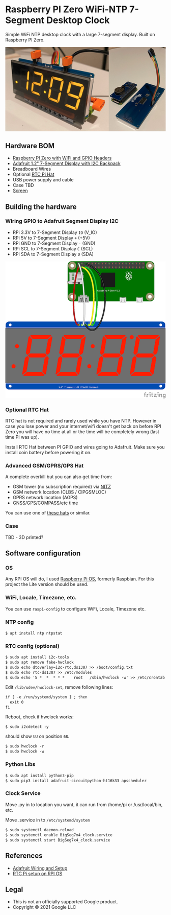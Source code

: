# Raspberry PI Zero WiFi-NTP 7-Segment Desktop Clock

Simple WiFi NTP desktop clock with a large 7-segment display. Built on Raspberry PI Zero.

![RPI Zero Clock](rpiclock.png)

## Hardware BOM
* [Raspberry PI Zero with WiFi and GPIO Headers](https://www.raspberrypi.org/products/raspberry-pi-zero/)
* [Adafruit 1.2" 7-Segment Display with I2C Backpack](https://www.adafruit.com/product/1270)
* Breadboard Wires
* Optional [RTC Pi Hat](https://www.abelectronics.co.uk/p/70/rtc-pi)
* USB power supply and cable
* Case TBD
* [Screen](https://www.tapplastics.com/product/plastics/cut_to_size_plastic/acrylic_sheets_transparent_colors/519)

## Building the hardware

### Wiring GPIO to Adafruit Segment Display I2C
* RPi 3.3V to 7-Segment Display `IO` (V_IO)
* RPi 5V to 7-Segment Display `+` (+5V)
* RPi GND to 7-Segment Display `-` (GND)
* RPi SCL to 7-Segment Display `C` (SCL) 
* RPi SDA to 7-Segment Display `D` (SDA)

![Wiring Diagram](rpiclock_wiring.png)

### Optional RTC Hat

RTC hat is not required and rarely used while you have NTP. However in case you lose power and your internet/wifi doesn't get back on before RPI Zero you will have no time at all or the time will be completely wrong (last time PI was up).

Install RTC Hat between PI GPIO and wires going to Adafruit. Make sure you install coin battery before powering it on.

### Advanced GSM/GPRS/GPS Hat

A complete overkill but you can also get time from:

* GSM tower (no subscription required) via [NITZ](https://en.wikipedia.org/wiki/NITZ)
* GSM network location (CLBS / CIPGSMLOC)
* GPRS network location (AGPS)
* GNSS/GPS/COMPASS/etc time

You can use one of [these hats](https://www.amazon.com/gp/product/B076CPX4NN/) or similar.

### Case

TBD - 3D printed?

## Software configuration

### OS

Any RPI OS will do, I used [Raspberry Pi OS](https://www.raspberrypi.org/software/operating-systems/), formerly Raspbian. For this project the Lite version should be used.

### WiFi, Locale, Timezone, etc.

You can use `raspi-config` to configure WiFi, Locale, Timezone etc.

### NTP config

```shell
$ apt install ntp ntpstat
```

### RTC config (optional)

```shell
$ sudo apt install i2c-tools
$ sudo apt remove fake-hwclock
$ sudo echo dtoverlay=i2c-rtc,ds1307 >> /boot/config.txt
$ sudo echo rtc-ds1307 >> /etc/modules
$ sudo echo '5 *  *  * * *    root   /sbin/hwclock -w' >> /etc/crontab
```

Edit `/lib/udev/hwclock-set`, remove following lines:

```
if [ -e /run/systemd/system ] ; then
  exit 0
fi
```

Reboot, check if hwclock works:

```shell
$ sudo i2cdetect -y
```

should show `UU` on position `68`.

```shell
$ sudo hwclock -r
$ sudo hwclock -w
```

### Python Libs

```
$ sudo apt install python3-pip
$ sudo pip3 install adafruit-circuitpython-ht16k33 apscheduler
```

### Clock Service

Move .py in to location you want, it can run from /home/pi or /usr/local/bin, etc.

Move .service in to `/etc/systemd/system`

```shell
$ sudo systemctl daemon-reload
$ sudo systemctl enable BigSeg7x4_clock.service 
$ sudo systemctl start BigSeg7x4_clock.service 
```

## References
* [Adafruit Wiring and Setup](https://learn.adafruit.com/adafruit-led-backpack/python-wiring-and-setup-d74df15e-c55c-487a-acce-a905497ef9db)
* [RTC Pi setup on RPI OS](https://www.abelectronics.co.uk/kb/article/30/rtc-pi-on-a-raspberry-pi-raspbian-jessie)

## Legal

* This is not an officially supported Google product.
* Copyright &copy; 2021 Google LLC
